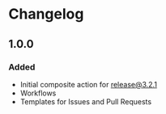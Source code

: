 # Changelog

## 1.0.0

### Added

* Initial composite action for release@3.2.1
* Workflows
* Templates for Issues and Pull Requests
